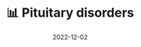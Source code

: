 ---
title: 📊 Pituitary disorders
date: '2022-12-02'
type: book
weight: 22
columns: 100
commentable: true
---